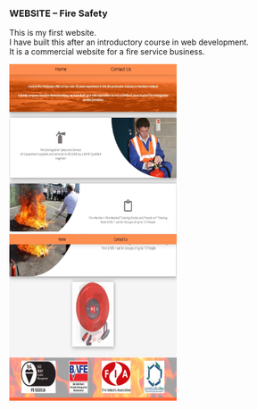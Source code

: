 ### WEBSITE – Fire Safety
This is my first website. <br/>
I have built this after an introductory course in web development. <br/>
It is a commercial website for a fire service business.

<p align="left">
 <img src="readme_images/website1.jpg" width="300" height="300">
 <img src=" readme_images/website2.jpg" width="300" height="300">
</p>
